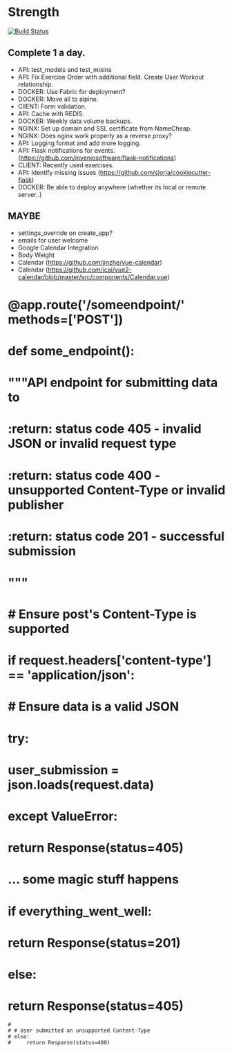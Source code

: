 # Strength

[![Build Status](https://travis-ci.com/SeanBE/strength.svg?token=YwoffpzcxpVgFc4sk6nY&branch=master)](https://travis-ci.com/SeanBE/strength)

## Complete 1 a day.
- API: test_models and test_mixins
- API: Fix Exercise Order with additional field. Create User Workout relationship.
- DOCKER: Use Fabric for deployment?
- DOCKER: Move all to alpine.
- ClIENT: Form validation.
- API: Cache with REDIS.
- DOCKER: Weekly data volume backups.
- NGINX: Set up domain and SSL certificate from NameCheap.
- NGINX: Does nginx work properly as a reverse proxy?
- API: Logging format and add more logging.
- API: Flask notifications for events. (https://github.com/inveniosoftware/flask-notifications)
- CLIENT: Recently used exercises.
- API: Identify missing issues (https://github.com/sloria/cookiecutter-flask)
- DOCKER: Be able to deploy anywhere (whether its local or remote server..)


## MAYBE
- settings_override on create_app?
- emails for user welcome
- Google Calendar Integration
- Body Weight
- Calendar (https://github.com/jinzhe/vue-calendar)
- Calendar (https://github.com/icai/vue2-calendar/blob/master/src/components/Calendar.vue)


# @app.route('/someendpoint/' methods=['POST'])
# def some_endpoint():
#     """API endpoint for submitting data to
#
#     :return: status code 405 - invalid JSON or invalid request type
#     :return: status code 400 - unsupported Content-Type or invalid publisher
#     :return: status code 201 - successful submission
#     """
#     # Ensure post's Content-Type is supported
#     if request.headers['content-type'] == 'application/json':
#         # Ensure data is a valid JSON
#         try:
#             user_submission = json.loads(request.data)
#         except ValueError:
#             return Response(status=405)
#         ... some magic stuff happens
#         if everything_went_well:
#             return Response(status=201)
#         else:
#             return Response(status=405)

    #
    # # User submitted an unsupported Content-Type
    # else:
    #     return Response(status=400)
